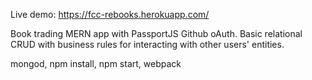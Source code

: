 Live demo: https://fcc-rebooks.herokuapp.com/

Book trading MERN app with PassportJS Github oAuth. Basic relational CRUD with business rules for interacting with other users' entities.

mongod, npm install, npm start, webpack
